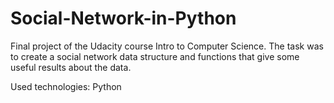 # Social-Network-in-Python

Final project of the Udacity course Intro to Computer Science. The task was to create a social network data structure and functions that give some useful results about the data.

Used technologies: Python
